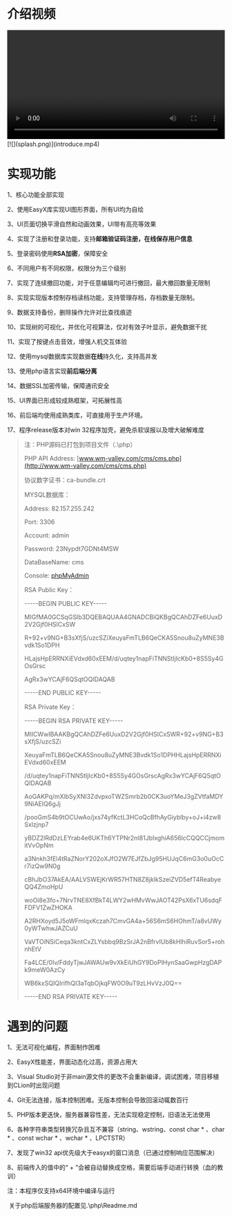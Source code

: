 # 介绍视频

<video width="100%" controls>
      <source type="video/mp4" src="introduce.mp4">
</video>
[![](splash.png)](introduce.mp4)



# 实现功能

1、核心功能全部实现

2、使用EasyX库实现UI图形界面，所有UI均为自绘

3、UI页面切换平滑自然和动画效果，UI带有高亮等效果

4、实现了注册和登录功能，支持**邮箱验证码注册，在线保存用户信息**

5、登录密码使用**RSA加密**，保障安全

6、不同用户有不同权限，权限分为三个级别

7、实现了连续撤回功能，对于任意编辑均可进行撤回，最大撤回数量无限制

8、实现实现版本控制存档读档功能，支持管理存档，存档数量无限制。

9、数据支持备份，删除操作允许对比查找痕迹

10、实现树的可视化，并优化可视算法，仅对有效子叶显示，避免数据干扰

11、实现了按键点击音效，增强人机交互体验

12、使用mysql数据库实现数据**在线**持久化，支持高并发

13、使用php语言实现**前后端分离**

14、数据SSL加密传输，保障通讯安全

15、UI界面已形成较成熟框架，可拓展性高

16、前后端均使用成熟类库，可直接用于生产环境。

17、程序release版本对win 32程序加壳，避免杀软误报以及增大破解难度



> 注：PHP源码已打包到项目文件（.\php）
>
> PHP API Address: [www.wm-valley.com/cms/cms.php](http://www.wm-valley.com/cms/cms.php)
>
> 协议数字证书：ca-bundle.crt
>
> 
>
> MYSQL数据库：
>
> Address: 82.157.255.242
>
> Port: 3306
>
> Account: admin
>
> Password: 23Nypdt7GDNt4MSW
>
> DataBaseName: cms
>
> Console: [phpMyAdmin](http://82.157.255.242:888/phpmyadmin_bAnurgNjPgjJTLxe/index.php)
>
> 
>
> RSA Public Key：
>
> -----BEGIN PUBLIC KEY-----
>
> MIGfMA0GCSqGSIb3DQEBAQUAA4GNADCBiQKBgQCAhDZFe6UuxD2V2Gjf0HSlCxSW
>
> R+92+v9NG+B3sXfjS/uzcSZiXeuyaFmTLB6QeCKA5Snou8uZyMNE3Bvdk1So1DPH
>
> HLajsHpERRNXiEVdxd60xEEM/d/uqtey1napFiTNNStIjIcKb0+8S5Sy4GOsGrsc
>
> AgRx3wYCAjF6QSqtOQIDAQAB
>
> -----END PUBLIC KEY-----
>
> 
>
> RSA Private Key：
>
> -----BEGIN RSA PRIVATE KEY-----
>
> MIICWwIBAAKBgQCAhDZFe6UuxD2V2Gjf0HSlCxSWR+92+v9NG+B3sXfjS/uzcSZi
>
> XeuyaFmTLB6QeCKA5Snou8uZyMNE3Bvdk1So1DPHHLajsHpERRNXiEVdxd60xEEM
>
> /d/uqtey1napFiTNNStIjIcKb0+8S5Sy4GOsGrscAgRx3wYCAjF6QSqtOQIDAQAB
>
> AoGAKPq/mXlbSyXNI3ZdvpxoTWZSmrb2b0CK3uoYMeJ3gZVtfaMDY9NiAEIQ6gJj
>
> /pooGmS4b9tOCUwAo/jxs74yfKctL3HCoQcBfhAyGiyblby+oJ+i4zw8Sxlzjnp7
>
> yBDZ2lRdDzLEYrab4e6UKTh6YTPNr2nI81JbIxghiA656lcCQQCCjmomitVvOpNm
>
> a3Nnkh3fEl4tRaZNorY202oXJfO2W7EJfZbJg95HUJqC6mG3o0uOcCr7izQw9N0g
>
> cBhJbO37AkEA/AALVSWEjKrWR57HTN8Z8jklkSzeiZVD5efT4ReabyeQQ4ZmoHpU
>
> woOi8e3fo+7NrvTNE8XfBkT4LWY2wHMvWwJAOT42PsX6xTU6sdqFFDFV1ZwZHOKA
>
> A2RHXoyd5J5oWFmlqxKczah7CmvGA4a+56S6mS6HOhmT/a8vUWy0yWTwhwJAZCuU
>
> VaVTOiNSiCeqa3kntCxZLYsbbq9BzSrJA2nBfrvIUb8kHlhiRuvSor5+rohnhEtV
>
> Fa4LCE/0Iv/FddyTjwJAWAUw9vXkEiUhGY9DoPlHynSaaGwpHzgDAPk9meW0AzCy
>
> WB6kxSQIQIrifhQI3aTqbOjkqFW0O9uT9zLHvVzJ0Q==
>
> -----END RSA PRIVATE KEY-----



# 遇到的问题

1、无法可视化编程，界面制作困难

2、EasyX性能差，界面动态化过高，资源占用大

3、Visual Studio对于非main源文件的更改不会重新编译，调试困难，项目移植到CLion时出现问题

4、Git无法连接，版本控制困难。无版本控制会导致回滚动辄数百行

5、PHP版本更迭快，服务器兼容性差，无法实现稳定控制，旧语法无法使用

6、各种字符串类型转换冗杂且互不兼容（string、wstring、const char * 、char * 、const wchar * 、wchar * 、LPCTSTR）

7、发现了win32 api优先级大于easyx的窗口消息（已通过控制响应范围解决）

8、前端传入的值中的“ + ”会被自动替换成空格，需要后端手动进行转换（血的教训）



注：本程序仅支持x64环境中编译与运行

​		关于php后端服务器的配置见.\php\Readme.md



